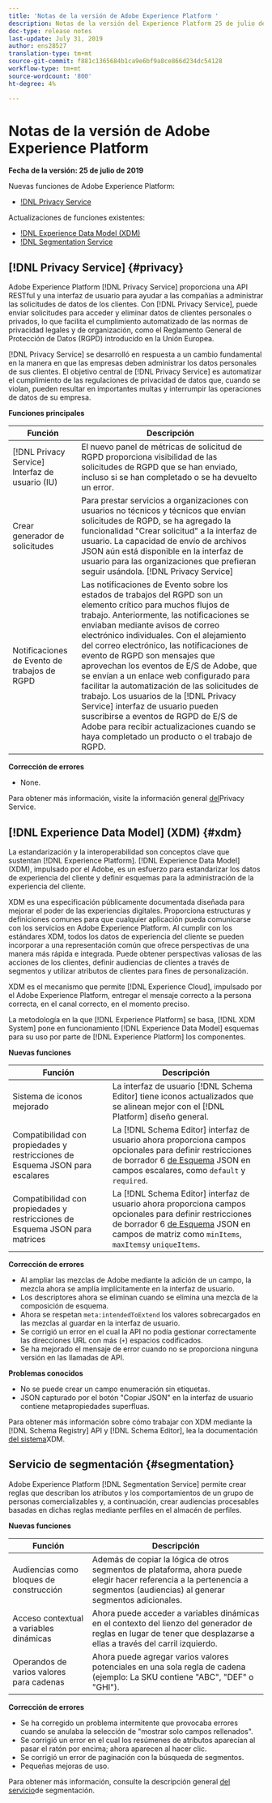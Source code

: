 ```yaml
---
title: 'Notas de la versión de Adobe Experience Platform '
description: Notas de la versión del Experience Platform 25 de julio de 2019
doc-type: release notes
last-update: July 31, 2019
author: ens28527
translation-type: tm+mt
source-git-commit: f881c1365684b1ca9e6bf9a8ce866d234dc54128
workflow-type: tm+mt
source-wordcount: '800'
ht-degree: 4%

---
```



# Notas de la versión de Adobe Experience Platform

**Fecha de la versión: 25 de julio de 2019**

Nuevas funciones de Adobe Experience Platform:

* [!DNL Privacy Service](#privacy)

Actualizaciones de funciones existentes:

* [!DNL Experience Data Model (XDM)](#xdm)
* [!DNL Segmentation Service](#segmentation)

## [!DNL Privacy Service] {#privacy}

Adobe Experience Platform [!DNL Privacy Service] proporciona una API RESTful y una interfaz de usuario para ayudar a las compañías a administrar las solicitudes de datos de los clientes. Con [!DNL Privacy Service], puede enviar solicitudes para acceder y eliminar datos de clientes personales o privados, lo que facilita el cumplimiento automatizado de las normas de privacidad legales y de organización, como el Reglamento General de Protección de Datos (RGPD) introducido en la Unión Europea.

[!DNL Privacy Service] se desarrolló en respuesta a un cambio fundamental en la manera en que las empresas deben administrar los datos personales de sus clientes. El objetivo central de [!DNL Privacy Service] es automatizar el cumplimiento de las regulaciones de privacidad de datos que, cuando se violan, pueden resultar en importantes multas y interrumpir las operaciones de datos de su empresa.

**Funciones principales**

| Función | Descripción |
|---|---|
| [!DNL Privacy Service] Interfaz de usuario (IU) | El nuevo panel de métricas de solicitud de RGPD proporciona visibilidad de las solicitudes de RGPD que se han enviado, incluso si se han completado o se ha devuelto un error. |
| Crear generador de solicitudes | Para prestar servicios a organizaciones con usuarios no técnicos y técnicos que envían solicitudes de RGPD, se ha agregado la funcionalidad &quot;Crear solicitud&quot; a la interfaz de usuario. La capacidad de envío de archivos JSON aún está disponible en la interfaz de usuario para las organizaciones que prefieran seguir usándola. [!DNL Privacy Service] |
| Notificaciones de Evento de trabajos de RGPD | Las notificaciones de Evento sobre los estados de trabajos del RGPD son un elemento crítico para muchos flujos de trabajo. Anteriormente, las notificaciones se enviaban mediante avisos de correo electrónico individuales. Con el alejamiento del correo electrónico, las notificaciones de evento de RGPD son mensajes que aprovechan los eventos de E/S de Adobe, que se envían a un enlace web configurado para facilitar la automatización de las solicitudes de trabajo. Los usuarios de la [!DNL Privacy Service] interfaz de usuario pueden suscribirse a eventos de RGPD de E/S de Adobe para recibir actualizaciones cuando se haya completado un producto o el trabajo de RGPD. |

**Corrección de errores**

* None.

Para obtener más información, visite la información general [del](../../privacy-service/home.md)Privacy Service.

## [!DNL Experience Data Model] (XDM) {#xdm}

La estandarización y la interoperabilidad son conceptos clave que sustentan [!DNL Experience Platform]. [!DNL Experience Data Model] (XDM), impulsado por el Adobe, es un esfuerzo para estandarizar los datos de experiencia del cliente y definir esquemas para la administración de la experiencia del cliente.

XDM es una especificación públicamente documentada diseñada para mejorar el poder de las experiencias digitales. Proporciona estructuras y definiciones comunes para que cualquier aplicación pueda comunicarse con los servicios en Adobe Experience Platform. Al cumplir con los estándares XDM, todos los datos de experiencia del cliente se pueden incorporar a una representación común que ofrece perspectivas de una manera más rápida e integrada. Puede obtener perspectivas valiosas de las acciones de los clientes, definir audiencias de clientes a través de segmentos y utilizar atributos de clientes para fines de personalización.

XDM es el mecanismo que permite [!DNL Experience Cloud], impulsado por el Adobe Experience Platform, entregar el mensaje correcto a la persona correcta, en el canal correcto, en el momento preciso.

La metodología en la que [!DNL Experience Platform] se basa, [!DNL XDM System] pone en funcionamiento [!DNL Experience Data Model] esquemas para su uso por parte de [!DNL Experience Platform] los componentes.

**Nuevas funciones**

| Función | Descripción |
|---|---|
| Sistema de iconos mejorado | La interfaz de usuario [!DNL Schema Editor] tiene iconos actualizados que se alinean mejor con el [!DNL Platform] diseño general. |
| Compatibilidad con propiedades y restricciones de Esquema JSON para escalares | La [!DNL Schema Editor] interfaz de usuario ahora proporciona campos opcionales para definir restricciones de borrador 6 [de Esquema](https://tools.ietf.org/html/draft-wright-json-schema-01) JSON en campos escalares, como `default` y `required`. |
| Compatibilidad con propiedades y restricciones de Esquema JSON para matrices | La [!DNL Schema Editor] interfaz de usuario ahora proporciona campos opcionales para definir restricciones de borrador 6 [de Esquema](https://tools.ietf.org/html/draft-wright-json-schema-01) JSON en campos de matriz como `minItems`, `maxItems`y `uniqueItems`. |

**Corrección de errores**

* Al ampliar las mezclas de Adobe mediante la adición de un campo, la mezcla ahora se amplía implícitamente en la interfaz de usuario.
* Los descriptores ahora se eliminan cuando se elimina una mezcla de la composición de esquema.
* Ahora se respetan `meta:intendedToExtend` los valores sobrecargados en las mezclas al guardar en la interfaz de usuario.
* Se corrigió un error en el cual la API no podía gestionar correctamente las direcciones URL con más (`+`) espacios codificados.
* Se ha mejorado el mensaje de error cuando no se proporciona ninguna versión en las llamadas de API.

**Problemas conocidos**

* No se puede crear un campo enumeración sin etiquetas.
* JSON capturado por el botón &quot;Copiar JSON&quot; en la interfaz de usuario contiene metapropiedades superfluas.

Para obtener más información sobre cómo trabajar con XDM mediante la [!DNL Schema Registry] API y [!DNL Schema Editor], lea la documentación [del sistema](../../xdm/home.md)XDM.

## Servicio de segmentación {#segmentation}

Adobe Experience Platform [!DNL Segmentation Service] permite crear reglas que describan los atributos y los comportamientos de un grupo de personas comercializables y, a continuación, crear audiencias procesables basadas en dichas reglas mediante perfiles en el almacén de perfiles.

**Nuevas funciones**

| Función | Descripción |
| -----------| ---------- |
| Audiencias como bloques de construcción | Además de copiar la lógica de otros segmentos de plataforma, ahora puede elegir hacer referencia a la pertenencia a segmentos (audiencias) al generar segmentos adicionales. |
| Acceso contextual a variables dinámicas | Ahora puede acceder a variables dinámicas en el contexto del lienzo del generador de reglas en lugar de tener que desplazarse a ellas a través del carril izquierdo. |
| Operandos de varios valores para cadenas | Ahora puede agregar varios valores potenciales en una sola regla de cadena (ejemplo: La SKU contiene &quot;ABC&quot;, &quot;DEF&quot; o &quot;GHI&quot;). |

**Corrección de errores**

* Se ha corregido un problema intermitente que provocaba errores cuando se anulaba la selección de &quot;mostrar solo campos rellenados&quot;.
* Se corrigió un error en el cual los resúmenes de atributos aparecían al pasar el ratón por encima; ahora aparecen al hacer clic.
* Se corrigió un error de paginación con la búsqueda de segmentos.
* Pequeñas mejoras de uso.

Para obtener más información, consulte la descripción general [del servicio](../../segmentation/home.md)de segmentación.
